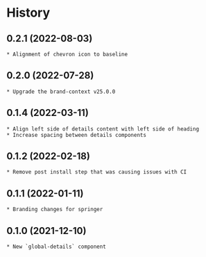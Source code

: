 # History

## 0.2.1 (2022-08-03)
    * Alignment of chevron icon to baseline

## 0.2.0 (2022-07-28)
    * Upgrade the brand-context v25.0.0
    
## 0.1.4 (2022-03-11)
    * Align left side of details content with left side of heading
    * Increase spacing between details components

## 0.1.2 (2022-02-18)
    * Remove post install step that was causing issues with CI

## 0.1.1 (2022-01-11)
    * Branding changes for springer

## 0.1.0 (2021-12-10)
    * New `global-details` component
